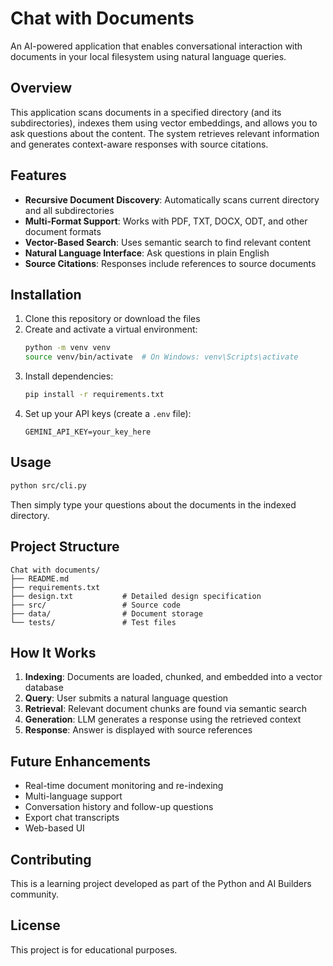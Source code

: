 # Chat with Documents

An AI-powered application that enables conversational interaction with documents in your local filesystem using natural language queries.

## Overview

This application scans documents in a specified directory (and its subdirectories), indexes them using vector embeddings, and allows you to ask questions about the content. The system retrieves relevant information and generates context-aware responses with source citations.

## Features

- **Recursive Document Discovery**: Automatically scans current directory and all subdirectories
- **Multi-Format Support**: Works with PDF, TXT, DOCX, ODT, and other document formats
- **Vector-Based Search**: Uses semantic search to find relevant content
- **Natural Language Interface**: Ask questions in plain English
- **Source Citations**: Responses include references to source documents

## Installation

1. Clone this repository or download the files
2. Create and activate a virtual environment:
   ```bash
   python -m venv venv
   source venv/bin/activate  # On Windows: venv\Scripts\activate
   ```
3. Install dependencies:
   ```bash
   pip install -r requirements.txt
   ```
4. Set up your API keys (create a `.env` file):
   ```
   GEMINI_API_KEY=your_key_here
   ```

## Usage

```bash
python src/cli.py
```

Then simply type your questions about the documents in the indexed directory.

## Project Structure

```
Chat with documents/
├── README.md
├── requirements.txt
├── design.txt           # Detailed design specification
├── src/                 # Source code
├── data/                # Document storage
└── tests/               # Test files
```

## How It Works

1. **Indexing**: Documents are loaded, chunked, and embedded into a vector database
2. **Query**: User submits a natural language question
3. **Retrieval**: Relevant document chunks are found via semantic search
4. **Generation**: LLM generates a response using the retrieved context
5. **Response**: Answer is displayed with source references

## Future Enhancements

- Real-time document monitoring and re-indexing
- Multi-language support
- Conversation history and follow-up questions
- Export chat transcripts
- Web-based UI

## Contributing

This is a learning project developed as part of the Python and AI Builders community.

## License

This project is for educational purposes.
